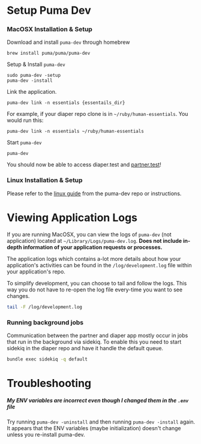 
# Setup Puma Dev

### MacOSX Installation & Setup

Download and install `puma-dev` through homebrew
```
brew install puma/puma/puma-dev
```
Setup & Install `puma-dev`
```
sudo puma-dev -setup
puma-dev -install
```

Link the application.
```
puma-dev link -n essentials {essentails_dir}
```

 For example, if your diaper repo clone is in `~/ruby/human-essentials`. You would run this:
```
puma-dev link -n essentials ~/ruby/human-essentials
```

Start `puma-dev`
```
puma-dev
```

You should now be able to access diaper.test and [partner.test](http://partner.test/)!

### Linux Installation & Setup

Please refer to the [linux guide]([https://github.com/puma/puma-dev#linux-support](https://github.com/puma/puma-dev#linux-support)) from the puma-dev repo or instructions.

# Viewing Application Logs

If you are running MacOSX, you can view the logs of `puma-dev` (not application) located at `~/Library/Logs/puma-dev.log`.  **Does not include in-depth information of your application requests or processes.**

The application logs which contains a-lot more details about how your application's activities can be found in the `/log/development.log` file within your application's repo.

To simplify development, you can choose to tail and follow the logs. This way you do not have to re-open the log file every-time you want to see changes.
```bash
tail -F /log/development.log
```

### Running background jobs

Communication between the partner and diaper app mostly occur in jobs that run in the background via sidekiq. To enable this you need to start sidekiq in the diaper repo and have it handle the default queue.
```bash
bundle exec sidekiq -q default
```
# Troubleshooting

#####  My ENV variables are incorrect even though I changed them in the `.env` file

Try running `puma-dev -uninstall` and then running `puma-dev -install` again. It appears that the ENV variables (maybe initialization) doesn't change unless you re-install puma-dev.
